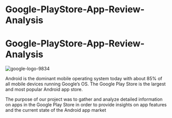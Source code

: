 # Google-PlayStore-App-Review-Analysis

# Google-PlayStore-App-Review-Analysis


![google-logo-9834](https://user-images.githubusercontent.com/29410926/119001751-e2c36580-b9a9-11eb-882e-55d4bf8295df.png)


Android is the dominant mobile operating system today with about 85% of all mobile devices running Google’s OS. The Google Play Store is the largest and most popular Android app store.

The purpose of our project was to gather and analyze detailed information on apps in the Google Play Store in order to provide insights on app features and the current state of the Android app market
